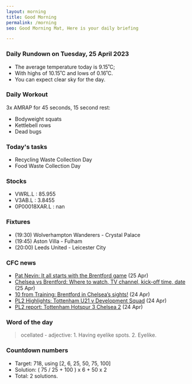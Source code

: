 ```yaml
---
layout: morning
title: Good Morning
permalink: /morning
seo: Good Morning Mat, Here is your daily briefing

---
```


<!-- weather_marker starts -->
### Daily Rundown on Tuesday, 25 April 2023

- The average temperature today is 9.15˚C;
- With highs of 10.15˚C and lows of 0.16˚C.
- You can expect clear sky for the day.

<!-- weather_marker ends -->

### Daily Workout
<!-- workout_marker starts -->
3x AMRAP for 45 seconds, 15 second rest:

- Bodyweight squats
- Kettlebell rows
- Dead bugs

<!-- workout_marker ends -->

### Today's tasks
<!-- task_marker starts -->
- Recycling Waste Collection Day
- Food Waste Collection Day

<!-- task_marker ends -->

### Stocks

<!-- stocks_marker starts -->

- VWRL.L : 85.955
- V3AB.L : 3.8455
- 0P00018XAR.L : nan

<!-- stocks_marker ends -->

### Fixtures

<!-- sports_marker starts -->

<ul>
<li>(19:30) Wolverhampton Wanderers - Crystal Palace</li>
<li>(19:45) Aston Villa - Fulham</li>
<li>(20:00) Leeds United - Leicester City</li>
</ul>

<!-- sports_marker ends -->

### CFC news

<!-- cfc_marker starts -->
- [Pat Nevin: It all starts with the Brentford game](https://chelseafc.com/en/news/article/pat-nevin-it-all-starts-with-the-brentford-game) (25 Apr)
- [Chelsea vs Brentford: Where to watch, TV channel, kick-off time, date](https://chelseafc.com/en/news/article/chelsea-vs-brentford-where-to-watch-tv-channel-kick-off-time-date) (25 Apr)
- [10 from Training: Brentford in Chelsea’s sights!](https://chelseafc.com/en/news/article/10-from-training-brentford-in-chelseas-sights) (24 Apr)
- [PL2 Highlights: Tottenham U21 v Development Squad](https://chelseafc.com/en/video/tottenham-u21-v-chelsea-dev-squad-3-2-or-highlights-or-pl2) (24 Apr)
- [PL2 report: Tottenham Hotspur 3 Chelsea 2](https://chelseafc.com/en/news/article/pl2-report-tottenham-hotspur-3-chelsea-2) (24 Apr)

<!-- cfc_marker ends -->

### Word of the day
<!-- word_marker starts -->

 > ocellated - adjective: 1. Having eyelike spots. 2. Eyelike.

<!-- word_marker ends -->

### Countdown numbers
<!-- game_marker starts -->

- Target: 718, using [2, 6, 25, 50, 75, 100]
- Solution: ( 75 / 25 + 100 ) x 6 + 50 x 2
- Total: 2 solutions.

<!-- game_marker ends -->
